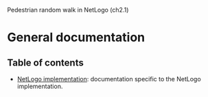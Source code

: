 Pedestrian random walk in NetLogo (ch2.1)
# General documentation
## Table of contents

- [NetLogo implementation](../netlogo_implementation/documentation/tableOfContents.md): documentation specific to the NetLogo implementation.